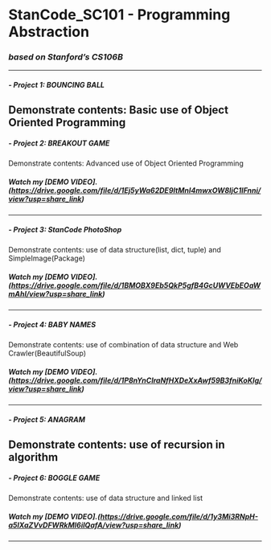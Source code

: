 # StanCode_SC101 - Programming Abstraction
### *based on Stanford’s CS106B*
-----------------------------------------------------------------------------------------------------------------------------------------------------------
##### - Project 1: BOUNCING BALL
Demonstrate contents: Basic use of Object Oriented Programming 
-----------------------------------------------------------------------------------------------------------------------------------------------------------
##### - Project 2: BREAKOUT GAME
Demonstrate contents: Advanced use of Object Oriented Programming 
##### Watch my *[DEMO VIDEO].(https://drive.google.com/file/d/1Ej5yWa62DE9ItMnI4mwxOW8IjC1IFnni/view?usp=share_link)*
-----------------------------------------------------------------------------------------------------------------------------------------------------------
##### - Project 3: StanCode PhotoShop
Demonstrate contents: use of data structure(list, dict, tuple) and SimpleImage(Package)
##### Watch my *[DEMO VIDEO].(https://drive.google.com/file/d/1BMOBX9Eb5QkP5gfB4GcUWVEbEOaWmAhI/view?usp=share_link)*
-----------------------------------------------------------------------------------------------------------------------------------------------------------
##### - Project 4: BABY NAMES
Demonstrate contents: use of combination of data structure and Web Crawler(BeautifulSoup)
##### Watch my *[DEMO VIDEO].(https://drive.google.com/file/d/1P8nYnClraNfHXDeXxAwf59B3fniKoKIg/view?usp=share_link)*
-----------------------------------------------------------------------------------------------------------------------------------------------------------
##### - Project 5: ANAGRAM
Demonstrate contents: use of recursion in algorithm
-----------------------------------------------------------------------------------------------------------------------------------------------------------
##### - Project 6: BOGGLE GAME
Demonstrate contents: use of data structure and linked list
##### Watch my *[DEMO VIDEO].(https://drive.google.com/file/d/1y3Mi3RNpH-a5lXaZVvDFWRkMl6iIQafA/view?usp=share_link)*
-----------------------------------------------------------------------------------------------------------------------------------------------------------
